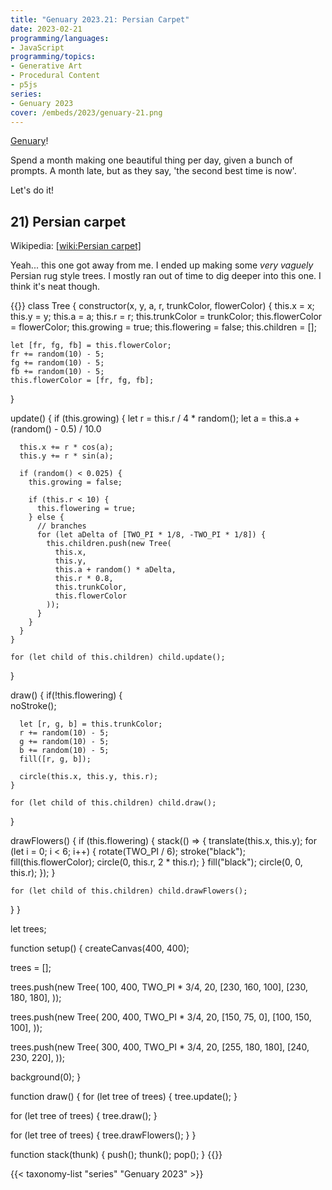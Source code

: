 ```yaml
---
title: "Genuary 2023.21: Persian Carpet"
date: 2023-02-21
programming/languages:
- JavaScript
programming/topics:
- Generative Art
- Procedural Content
- p5js
series:
- Genuary 2023
cover: /embeds/2023/genuary-21.png
---
```

[Genuary](https://genuary.art/)! 

Spend a month making one beautiful thing per day, given a bunch of prompts. A month late, but as they say, 'the second best time is now'.  

Let's do it!

## 21) Persian carpet

Wikipedia: [[wiki:Persian carpet]]()

<!--more-->

Yeah... this one got away from me. I ended up making some *very vaguely* Persian rug style trees. I mostly ran out of time to dig deeper into this one. I think it's neat though. 

{{<p5js width="400" height="420">}}
class Tree {
  constructor(x, y, a, r, trunkColor, flowerColor) {
    this.x = x;
    this.y = y;
    this.a = a;
    this.r = r;
    this.trunkColor = trunkColor;
    this.flowerColor = flowerColor;
    this.growing = true;
    this.flowering = false;
    this.children = [];
    
          
    let [fr, fg, fb] = this.flowerColor;
    fr += random(10) - 5;
    fg += random(10) - 5;
    fb += random(10) - 5;
    this.flowerColor = [fr, fg, fb];
  }
  
  update() {
    if (this.growing) {
      let r = this.r / 4 * random();
      let a = this.a + (random() - 0.5) / 10.0

      this.x += r * cos(a);
      this.y += r * sin(a);

      if (random() < 0.025) {
        this.growing = false;

        if (this.r < 10) {
          this.flowering = true;
        } else {
          // branches
          for (let aDelta of [TWO_PI * 1/8, -TWO_PI * 1/8]) {
            this.children.push(new Tree(
              this.x,
              this.y,
              this.a + random() * aDelta,
              this.r * 0.8,
              this.trunkColor,
              this.flowerColor
            ));
          }
        }      
      }
    }

    for (let child of this.children) child.update();
  }
  
  draw() {
    if(!this.flowering) {      
      noStroke();
      
      let [r, g, b] = this.trunkColor;
      r += random(10) - 5;
      g += random(10) - 5;
      b += random(10) - 5;
      fill([r, g, b]);
      
      circle(this.x, this.y, this.r);
    }
    
    for (let child of this.children) child.draw();
  }
  
  drawFlowers() {
    if (this.flowering) {
      stack(() => {
        translate(this.x, this.y);
        for (let i = 0; i < 6; i++) {
          rotate(TWO_PI / 6);
          stroke("black");
          fill(this.flowerColor);
          circle(0, this.r, 2 * this.r);
        }
        fill("black");
        circle(0, 0, this.r);
      });
    }
    
    for (let child of this.children) child.drawFlowers();
  }
}

let trees;

function setup() {
  createCanvas(400, 400);
  
  trees = [];
  
  trees.push(new Tree(
    100,
    400,
    TWO_PI * 3/4,
    20,
    [230, 160, 100],
    [230, 180, 180],
  ));
  
  trees.push(new Tree(
    200,
    400,
    TWO_PI * 3/4,
    20,
    [150, 75, 0],
    [100, 150, 100],
  ));  
  
  trees.push(new Tree(
    300,
    400,
    TWO_PI * 3/4,
    20,
    [255, 180, 180],
    [240, 230, 220],
  ));
  
  background(0);
}

function draw() {
  for (let tree of trees) {
    tree.update();
  }
  
  for (let tree of trees) {
    tree.draw();
  } 
  
  for (let tree of trees) {
    tree.drawFlowers();
  } 
}

function stack(thunk) {
  push();
  thunk();
  pop();
}
{{</p5js>}}

{{< taxonomy-list "series" "Genuary 2023" >}}
